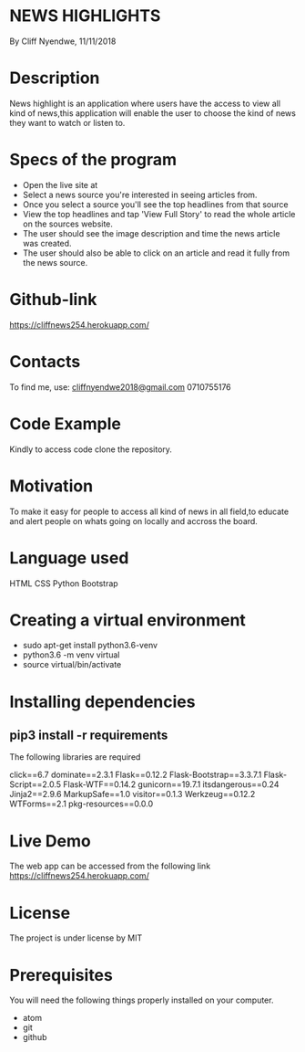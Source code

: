 # NEWS HIGHLIGHTS
By Cliff Nyendwe, 11/11/2018

# Description
News highlight is an application where users have the access to view all kind of news,this application will enable the user to choose the kind of news they want to watch or listen to.

# Specs of the program

* Open the live site at 
* Select a news source you're interested in seeing articles from.
* Once you select a source you'll see the top headlines from that source
* View the top headlines and tap 'View Full Story' to read the whole article on the sources website.
* The user should see the image description and time the news article was created.
* The user should also be able to click on an article and read it fully from the news source.


# Github-link
https://cliffnews254.herokuapp.com/

# Contacts
To find me, use: cliffnyendwe2018@gmail.com
0710755176

# Code Example
Kindly to access code clone the repository.

# Motivation
To make it easy for people to access all kind of news in all field,to educate and alert people on whats going on locally and accross the board.

# Language used
HTML 
CSS
Python
Bootstrap

# Creating a virtual environment
* sudo apt-get install python3.6-venv
* python3.6 -m venv virtual
* source virtual/bin/activate

# Installing dependencies
## pip3 install -r requirements
The following libraries are required

click==6.7
dominate==2.3.1
Flask==0.12.2
Flask-Bootstrap==3.3.7.1
Flask-Script==2.0.5
Flask-WTF==0.14.2
gunicorn==19.7.1
itsdangerous==0.24
Jinja2==2.9.6
MarkupSafe==1.0
visitor==0.1.3
Werkzeug==0.12.2
WTForms==2.1
pkg-resources==0.0.0

# Live Demo
The web app can be accessed from the following link https://cliffnews254.herokuapp.com/

# License
The project is under license by MIT

# Prerequisites
You will need the following things properly installed on your computer.

* atom
* git
* github
